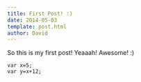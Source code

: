 ```yaml
---
title: First Post! :)
date: 2014-05-03
template: post.html
author: David
---
```

So this is my first post! Yeaaah! Awesome! :)

```
var x=5;
var y=x+12;
```